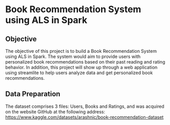# Book Recommendation System using ALS in Spark

## Objective
The objective of this project is to build a Book Recommendation System using ALS in Spark. The system would aim to provide users with personalized book recommendations based on their past reading and rating behavior. In addition, this project will show up through a web application using streamlite to help users analyze data and get personalized book recommendations.


## Data Preparation
The dataset comprises 3 files: Users, Books and Ratings, and was acquired on the website GitHub at the following address: https://www.kaggle.com/datasets/arashnic/book-recommendation-dataset 



